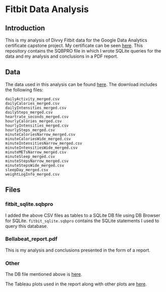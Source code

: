 # Fitbit Data Analysis

## Introduction

This is my analysis of Divvy Fitbit data for the Google Data Analytics certificate capstone project. My certificate can be seen [here](https://www.credly.com/badges/6e51f2de-b45a-4e2e-bff1-3da04eff93de). This repository contains the SQBPRO file in which I wrote SQLite queries for the data and my analysis and conclusions in a PDF report.

## Data

The data used in this analysis can be found [here](https://www.kaggle.com/arashnic/fitbit). The download includes the following files:

```
dailyActivity_merged.csv
dailyCalories_merged.csv
dailyIntensities_merged.csv
dailySteps_merged.csv
heartrate_seconds_merged.csv
hourlyCalories_merged.csv
hourlyIntensities_merged.csv
hourlySteps_merged.csv
minuteCaloriesNarrow_merged.csv
minuteCaloriesWide_merged.csv
minuteIntensitiesNarrow_merged.csv
minuteIntensitiesWide_merged.csv
minuteMETsNarrow_merged.csv
minuteSleep_merged.csv
minuteStepsNarrow_merged.csv
minuteStepsWide_merged.csv
sleepDay_merged.csv
weightLogInfo_merged.csv
```

## Files

### fitbit_sqlite.sqbpro

I added the above CSV files as tables to a SQLite DB file using DB Browser for SQLite. ```fitbit_sqlite.sqbpro``` contains the SQLite statements I used to query this database. 

### Bellabeat_report.pdf

This is my analysis and conclusions presented in the form of a report.

### Other

The DB file mentioned above is [here](https://drive.google.com/file/d/1JMh5irBVTTiU-9isfxUSkvOTYMhT9PbK/view?usp=sharing).

The Tableau plots used in the report along with other plots are [here](https://public.tableau.com/views/fitabase/Dashboard1?:language=en-US&:display_count=n&:origin=viz_share_link).
